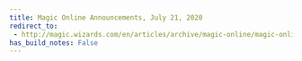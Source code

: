 ```yaml
---
title: Magic Online Announcements, July 21, 2020
redirect_to:
 - http://magic.wizards.com/en/articles/archive/magic-online/magic-online-announcements-july-21-2020
has_build_notes: False
---
```

